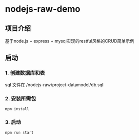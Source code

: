 # nodejs-raw-demo

## 项目介绍

基于node.js + express + mysql实现的restful风格的CRUD简单示例



## 启动
### 1. 创建数据库和表
sql 文件在 /nodejs-raw/project-datamodel/db.sql

### 2. 安装所需包
`npm install`

### 3. 启动
`npm run start`


